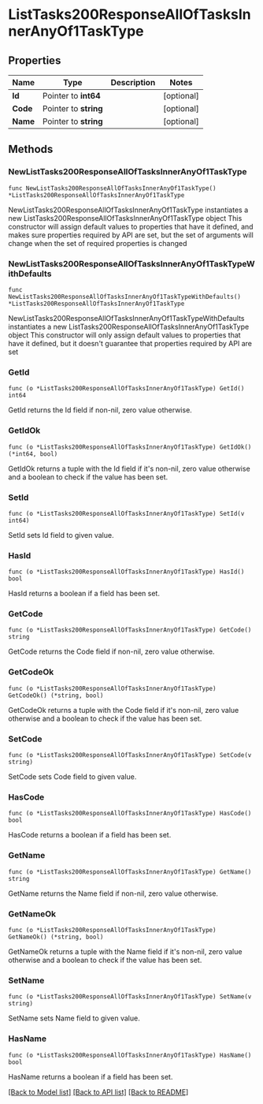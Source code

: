 # ListTasks200ResponseAllOfTasksInnerAnyOf1TaskType

## Properties

Name | Type | Description | Notes
------------ | ------------- | ------------- | -------------
**Id** | Pointer to **int64** |  | [optional] 
**Code** | Pointer to **string** |  | [optional] 
**Name** | Pointer to **string** |  | [optional] 

## Methods

### NewListTasks200ResponseAllOfTasksInnerAnyOf1TaskType

`func NewListTasks200ResponseAllOfTasksInnerAnyOf1TaskType() *ListTasks200ResponseAllOfTasksInnerAnyOf1TaskType`

NewListTasks200ResponseAllOfTasksInnerAnyOf1TaskType instantiates a new ListTasks200ResponseAllOfTasksInnerAnyOf1TaskType object
This constructor will assign default values to properties that have it defined,
and makes sure properties required by API are set, but the set of arguments
will change when the set of required properties is changed

### NewListTasks200ResponseAllOfTasksInnerAnyOf1TaskTypeWithDefaults

`func NewListTasks200ResponseAllOfTasksInnerAnyOf1TaskTypeWithDefaults() *ListTasks200ResponseAllOfTasksInnerAnyOf1TaskType`

NewListTasks200ResponseAllOfTasksInnerAnyOf1TaskTypeWithDefaults instantiates a new ListTasks200ResponseAllOfTasksInnerAnyOf1TaskType object
This constructor will only assign default values to properties that have it defined,
but it doesn't guarantee that properties required by API are set

### GetId

`func (o *ListTasks200ResponseAllOfTasksInnerAnyOf1TaskType) GetId() int64`

GetId returns the Id field if non-nil, zero value otherwise.

### GetIdOk

`func (o *ListTasks200ResponseAllOfTasksInnerAnyOf1TaskType) GetIdOk() (*int64, bool)`

GetIdOk returns a tuple with the Id field if it's non-nil, zero value otherwise
and a boolean to check if the value has been set.

### SetId

`func (o *ListTasks200ResponseAllOfTasksInnerAnyOf1TaskType) SetId(v int64)`

SetId sets Id field to given value.

### HasId

`func (o *ListTasks200ResponseAllOfTasksInnerAnyOf1TaskType) HasId() bool`

HasId returns a boolean if a field has been set.

### GetCode

`func (o *ListTasks200ResponseAllOfTasksInnerAnyOf1TaskType) GetCode() string`

GetCode returns the Code field if non-nil, zero value otherwise.

### GetCodeOk

`func (o *ListTasks200ResponseAllOfTasksInnerAnyOf1TaskType) GetCodeOk() (*string, bool)`

GetCodeOk returns a tuple with the Code field if it's non-nil, zero value otherwise
and a boolean to check if the value has been set.

### SetCode

`func (o *ListTasks200ResponseAllOfTasksInnerAnyOf1TaskType) SetCode(v string)`

SetCode sets Code field to given value.

### HasCode

`func (o *ListTasks200ResponseAllOfTasksInnerAnyOf1TaskType) HasCode() bool`

HasCode returns a boolean if a field has been set.

### GetName

`func (o *ListTasks200ResponseAllOfTasksInnerAnyOf1TaskType) GetName() string`

GetName returns the Name field if non-nil, zero value otherwise.

### GetNameOk

`func (o *ListTasks200ResponseAllOfTasksInnerAnyOf1TaskType) GetNameOk() (*string, bool)`

GetNameOk returns a tuple with the Name field if it's non-nil, zero value otherwise
and a boolean to check if the value has been set.

### SetName

`func (o *ListTasks200ResponseAllOfTasksInnerAnyOf1TaskType) SetName(v string)`

SetName sets Name field to given value.

### HasName

`func (o *ListTasks200ResponseAllOfTasksInnerAnyOf1TaskType) HasName() bool`

HasName returns a boolean if a field has been set.


[[Back to Model list]](../README.md#documentation-for-models) [[Back to API list]](../README.md#documentation-for-api-endpoints) [[Back to README]](../README.md)


